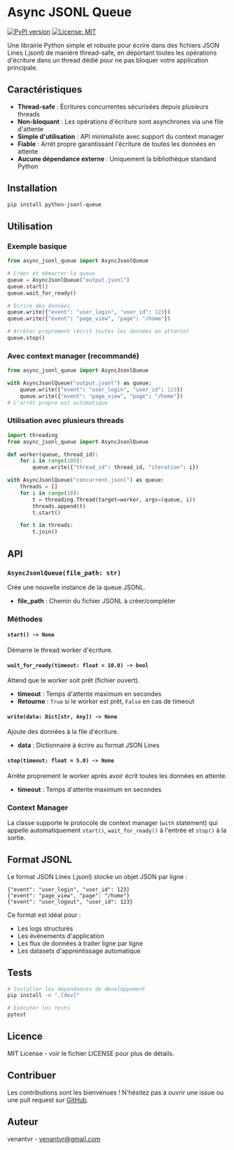 # Async JSONL Queue

[![PyPI version](https://badge.fury.io/py/python-jsonl-queue.svg)](https://badge.fury.io/py/python-jsonl-queue)
[![License: MIT](https://img.shields.io/badge/License-MIT-yellow.svg)](https://opensource.org/licenses/MIT)

Une librairie Python simple et robuste pour écrire dans des fichiers JSON Lines (.jsonl) de manière thread-safe, en déportant toutes les opérations d'écriture dans un thread dédié pour ne pas bloquer votre application principale.

## Caractéristiques

- **Thread-safe** : Écritures concurrentes sécurisées depuis plusieurs threads
- **Non-bloquant** : Les opérations d'écriture sont asynchrones via une file d'attente
- **Simple d'utilisation** : API minimaliste avec support du context manager
- **Fiable** : Arrêt propre garantissant l'écriture de toutes les données en attente
- **Aucune dépendance externe** : Uniquement la bibliothèque standard Python

## Installation

```bash
pip install python-jsonl-queue
```

## Utilisation

### Exemple basique

```python
from async_jsonl_queue import AsyncJsonlQueue

# Créer et démarrer la queue
queue = AsyncJsonlQueue("output.jsonl")
queue.start()
queue.wait_for_ready()

# Écrire des données
queue.write({"event": "user_login", "user_id": 123})
queue.write({"event": "page_view", "page": "/home"})

# Arrêter proprement (écrit toutes les données en attente)
queue.stop()
```

### Avec context manager (recommandé)

```python
from async_jsonl_queue import AsyncJsonlQueue

with AsyncJsonlQueue("output.jsonl") as queue:
    queue.write({"event": "user_login", "user_id": 123})
    queue.write({"event": "page_view", "page": "/home"})
# L'arrêt propre est automatique
```

### Utilisation avec plusieurs threads

```python
import threading
from async_jsonl_queue import AsyncJsonlQueue

def worker(queue, thread_id):
    for i in range(100):
        queue.write({"thread_id": thread_id, "iteration": i})

with AsyncJsonlQueue("concurrent.jsonl") as queue:
    threads = []
    for i in range(10):
        t = threading.Thread(target=worker, args=(queue, i))
        threads.append(t)
        t.start()

    for t in threads:
        t.join()
```

## API

### `AsyncJsonlQueue(file_path: str)`

Crée une nouvelle instance de la queue JSONL.

- **file_path** : Chemin du fichier JSONL à créer/compléter

### Méthodes

#### `start() -> None`

Démarre le thread worker d'écriture.

#### `wait_for_ready(timeout: float = 10.0) -> bool`

Attend que le worker soit prêt (fichier ouvert).

- **timeout** : Temps d'attente maximum en secondes
- **Retourne** : `True` si le worker est prêt, `False` en cas de timeout

#### `write(data: Dict[str, Any]) -> None`

Ajoute des données à la file d'écriture.

- **data** : Dictionnaire à écrire au format JSON Lines

#### `stop(timeout: float = 5.0) -> None`

Arrête proprement le worker après avoir écrit toutes les données en attente.

- **timeout** : Temps d'attente maximum en secondes

### Context Manager

La classe supporte le protocole de context manager (`with` statement) qui appelle automatiquement `start()`, `wait_for_ready()` à l'entrée et `stop()` à la sortie.

## Format JSONL

Le format JSON Lines (.jsonl) stocke un objet JSON par ligne :

```jsonl
{"event": "user_login", "user_id": 123}
{"event": "page_view", "page": "/home"}
{"event": "user_logout", "user_id": 123}
```

Ce format est idéal pour :
- Les logs structurés
- Les événements d'application
- Les flux de données à traiter ligne par ligne
- Les datasets d'apprentissage automatique

## Tests

```bash
# Installer les dépendances de développement
pip install -e ".[dev]"

# Exécuter les tests
pytest
```

## Licence

MIT License - voir le fichier LICENSE pour plus de détails.

## Contribuer

Les contributions sont les bienvenues ! N'hésitez pas à ouvrir une issue ou une pull request sur [GitHub](https://github.com/venantvr-pubsub/Python.JSONL.Async).

## Auteur

venantvr - [venantvr@gmail.com](mailto:venantvr@gmail.com)